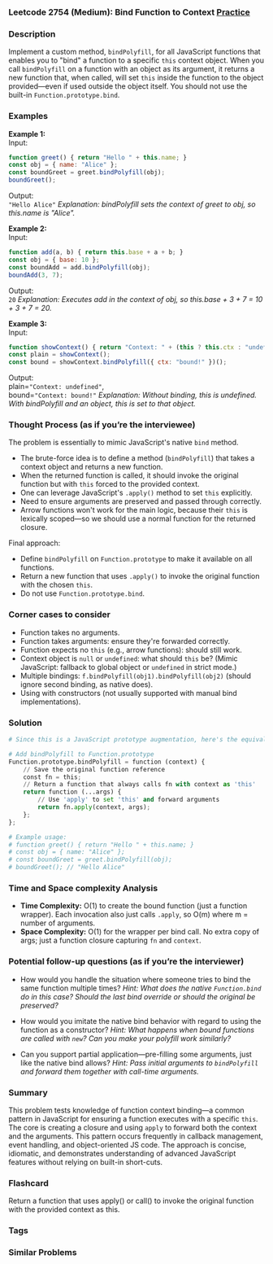 ### Leetcode 2754 (Medium): Bind Function to Context [Practice](https://leetcode.com/problems/bind-function-to-context)

### Description  
Implement a custom method, `bindPolyfill`, for all JavaScript functions that enables you to "bind" a function to a specific `this` context object. When you call `bindPolyfill` on a function with an object as its argument, it returns a new function that, when called, will set `this` inside the function to the object provided—even if used outside the object itself. You should not use the built-in `Function.prototype.bind`.

### Examples  

**Example 1:**  
Input:  
```js
function greet() { return "Hello " + this.name; }
const obj = { name: "Alice" };
const boundGreet = greet.bindPolyfill(obj);
boundGreet();
```
Output:  
`"Hello Alice"`
*Explanation: bindPolyfill sets the context of greet to obj, so this.name is "Alice".*

**Example 2:**  
Input:  
```js
function add(a, b) { return this.base + a + b; }
const obj = { base: 10 };
const boundAdd = add.bindPolyfill(obj);
boundAdd(3, 7);
```
Output:  
`20`
*Explanation: Executes add in the context of obj, so this.base + 3 + 7 = 10 + 3 + 7 = 20.*

**Example 3:**  
Input:  
```js
function showContext() { return "Context: " + (this ? this.ctx : "undefined"); }
const plain = showContext();
const bound = showContext.bindPolyfill({ ctx: "bound!" })();
```
Output:  
plain=`"Context: undefined"`,  
bound=`"Context: bound!"`
*Explanation: Without binding, this is undefined. With bindPolyfill and an object, this is set to that object.*

### Thought Process (as if you’re the interviewee)  
The problem is essentially to mimic JavaScript's native `bind` method.  
- The brute-force idea is to define a method (`bindPolyfill`) that takes a context object and returns a new function.
- When the returned function is called, it should invoke the original function but with `this` forced to the provided context.
- One can leverage JavaScript's `.apply()` method to set `this` explicitly.
- Need to ensure arguments are preserved and passed through correctly.
- Arrow functions won't work for the main logic, because their `this` is lexically scoped—so we should use a normal function for the returned closure.

Final approach:
- Define `bindPolyfill` on `Function.prototype` to make it available on all functions.
- Return a new function that uses `.apply()` to invoke the original function with the chosen `this`.
- Do not use `Function.prototype.bind`.

### Corner cases to consider  
- Function takes no arguments.
- Function takes arguments: ensure they're forwarded correctly.
- Function expects no `this` (e.g., arrow functions): should still work.
- Context object is `null` or `undefined`: what should `this` be? (Mimic JavaScript: fallback to global object or `undefined` in strict mode.)
- Multiple bindings: `f.bindPolyfill(obj1).bindPolyfill(obj2)` (should ignore second binding, as native does).
- Using with constructors (not usually supported with manual bind implementations).

### Solution

```python
# Since this is a JavaScript prototype augmentation, here's the equivalent code with explanation!

# Add bindPolyfill to Function.prototype
Function.prototype.bindPolyfill = function (context) {
    // Save the original function reference
    const fn = this;
    // Return a function that always calls fn with context as 'this'
    return function (...args) {
        // Use 'apply' to set 'this' and forward arguments
        return fn.apply(context, args);
    };
};

# Example usage:
# function greet() { return "Hello " + this.name; }
# const obj = { name: "Alice" };
# const boundGreet = greet.bindPolyfill(obj);
# boundGreet(); // "Hello Alice"
```

### Time and Space complexity Analysis  

- **Time Complexity:** O(1) to create the bound function (just a function wrapper). Each invocation also just calls `.apply`, so O(m) where m = number of arguments.
- **Space Complexity:** O(1) for the wrapper per bind call. No extra copy of args; just a function closure capturing `fn` and `context`.

### Potential follow-up questions (as if you’re the interviewer)  

- How would you handle the situation where someone tries to bind the same function multiple times?
  *Hint: What does the native `Function.bind` do in this case? Should the last bind override or should the original be preserved?*

- How would you imitate the native bind behavior with regard to using the function as a constructor?
  *Hint: What happens when bound functions are called with `new`? Can you make your polyfill work similarly?*

- Can you support partial application—pre-filling some arguments, just like the native bind allows?
  *Hint: Pass initial arguments to `bindPolyfill` and forward them together with call-time arguments.*

### Summary
This problem tests knowledge of function context binding—a common pattern in JavaScript for ensuring a function executes with a specific `this`. The core is creating a closure and using `apply` to forward both the context and the arguments. This pattern occurs frequently in callback management, event handling, and object-oriented JS code. The approach is concise, idiomatic, and demonstrates understanding of advanced JavaScript features without relying on built-in short-cuts.


### Flashcard
Return a function that uses apply() or call() to invoke the original function with the provided context as this.

### Tags

### Similar Problems
